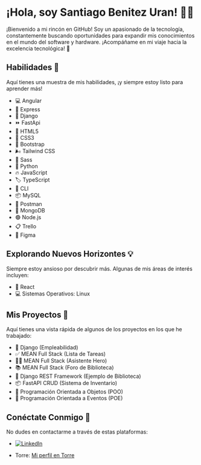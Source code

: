 # ¡Hola, soy Santiago Benitez Uran! 👨‍💻

¡Bienvenido a mi rincón en GitHub! Soy un apasionado de la tecnología, constantemente buscando oportunidades para expandir mis conocimientos en el mundo del software y hardware. ¡Acompáñame en mi viaje hacia la excelencia tecnológica! 👀

## Habilidades 🚀
Aquí tienes una muestra de mis habilidades, ¡y siempre estoy listo para aprender más!

- 💻 Angular
- 🚀 Express
- 🐍 Django
- ⏩ FastApi
- 📄 HTML5
- 🎨 CSS3
- 👢 Bootstrap
- 🌬️ Tailwind CSS
- 💅 Sass
- 🐍 Python
- 🔥 JavaScript
- 🏷️ TypeScript
- 🔨 CLI
- 📦 MySQL
- 📮 Postman
- 🍃 MongoDB
- 🟢 Node.js
- 📋 Trello
- 🎨 Figma

## Explorando Nuevos Horizontes 💡
Siempre estoy ansioso por descubrir más. Algunas de mis áreas de interés incluyen:

- 🔗 React
- 💻 Sistemas Operativos: Linux

## Mis Proyectos 💾
Aquí tienes una vista rápida de algunos de los proyectos en los que he trabajado:

- 🔨 Django (Empleabilidad)
- ✅ MEAN Full Stack (Lista de Tareas)
- 🦸‍♂️ MEAN Full Stack (Asistente Hero)
- 📚 MEAN Full Stack (Foro de Biblioteca)
- 📝 Django REST Framework (Ejemplo de Biblioteca)
- 📦 FastAPI CRUD (Sistema de Inventario)
- 🧬 Programación Orientada a Objetos (POO)
- 🎉 Programación Orientada a Eventos (POE)

## Conéctate Conmigo 📱
No dudes en contactarme a través de estas plataformas:

- [![LinkedIn](https://img.shields.io/badge/LinkedIn-Connect-blue?style=social&logo=linkedin)](https://www.linkedin.com/in/santib)

- Torre: [Mi perfil en Torre](https://torre.ai/s/ecBx7lXUzY)
